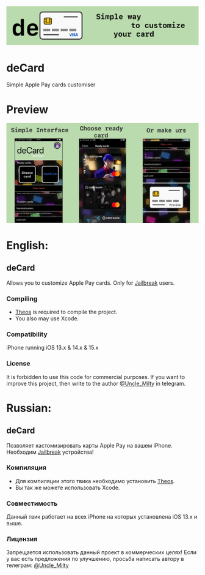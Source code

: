 <img src="preview.png">

# deCard
Simple Apple Pay cards customiser

# Preview

<img src="previewScreen.png">

# English:

## deCard
Allows you to customize Apple Pay cards. Only for [Jailbreak](https://www.cydiafree.com) users.

### Compiling
  - [Theos](https://theos.dev/) is required to compile the project.
  - You also may use Xcode.

### Compatibility
iPhone running iOS 13.x & 14.x & 15.x

### License
It is forbidden to use this code for commercial purposes. 
If you want to improve this project, then write to the author [@Uncle_Milty](https://t.me/Uncle_Milty) in telegram.



# Russian:

## deCard
Позволяет кастомизировать карты Apple Pay на вашем iPhone. Необходим [Jailbreak](https://www.cydiafree.com) устройства!

### Компиляция   
  - Для компиляции этого твика необходимо установить [Theos](https://theos.dev/).
  - Вы так же можете использовать Xcode.
    
### Совместимость
Данный твик работает на всех iPhone на которых установлена iOS 13.x и выше.

### Лицензия
Запрещается использовать данный проект в коммерческих целях!
Если у вас есть предложения по улучшению, просьба написать автору в телеграм: [@Uncle_Milty](https://t.me/Uncle_Milty)
